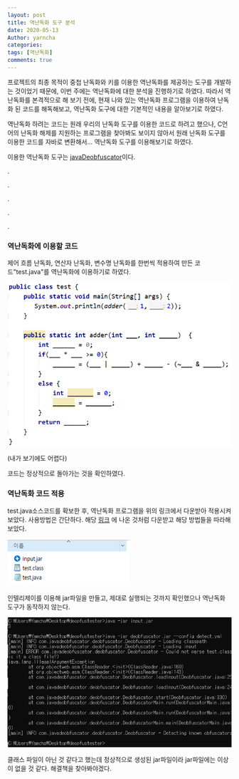 ```yaml
---
layout: post
title: 역난독화 도구 분석
date: 2020-05-13
Author: yarncha
categories:
tags: [역난독화]
comments: true
---
```


  프로젝트의 최종 목적이 중첩 난독화와 키를 이용한 역난독화를 제공하는 도구를 개발하는 것이었기 때문에, 이번 주에는 역난독화에 대한 분석을 진행하기로 하였다. 따라서 역난독화를 본격적으로 해 보기 전에, 현재 나와 있는 역난독화 프로그램을 이용하여 난독화 된 코드를 해독해보고, 역난독화 도구에 대한 기본적인 내용을 알아보기로 하였다.

  역난독화 하려는 코드는 원래 우리의 난독화 도구를 이용한 코드로 하려고 했으나, C언어의 난독화 해제를 지원하는 프로그램을 찾아봐도 보이지 않아서 원래 난독화 도구를 이용한 코드를 자바로 변환해서... 역난독화 도구를 이용해보기로 하였다.

  이용한 역난독화 도구는 [javaDeobfuscator](https://github.com/java-deobfuscator/deobfuscator)이다.

.

.

.

.

.

### 역난독화에 이용할 코드

제어 흐름 난독화, 연산자 난독화, 변수명 난독화를 한번씩 적용하여 만든 코드"test.java"를 역난독화에 이용하기로 하였다.

![test.java](<\images\07_01.png>)

(내가 보기에도 어렵다)

코드는 정상적으로 돌아가는 것을 확인하였다.


### 역난독화 코드 적용

test.java소스코드를 확보한 후, 역난독화 프로그램을 위의 링크에서 다운받아 적용시켜 보았다.
사용방법은 간단하다. 해당 [링크](https://github.com/java-deobfuscator/deobfuscator#quick-start) 에 나온 것처럼 다운받고 해당 방법들을 따라해 보았다.

![파일들](<\images\07_02.png>)

인텔리제이를 이용해 jar파일을 만들고, 제대로 실행되는 것까지 확인했으나 역난독화 도구가 동작하지 않는다.

![파일들](<\images\07_03.png>)

클래스 파일이 아닌 것 같다고 했는데 정상적으로 생성된 jar파일이라 jar파일에는 이상이 없을 것 같다. 해결책을 찾아봐야겠다.
